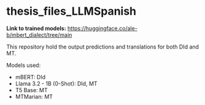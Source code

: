 # thesis_files_LLMSpanish

**Link to trained models:**
https://huggingface.co/ale-b/mbert_dialect/tree/main

This repository hold the output predictions and translations for both DId and MT.

Models used:

* mBERT: DId
* Llama 3.2 - 1B (0-Shot): DId, MT 
* T5 Base: MT
* MTMarian: MT
